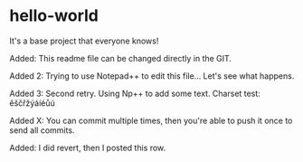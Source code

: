 # hello-world
It's a base project that everyone knows!

Added: This readme file can be changed directly in the GIT.

Added 2: Trying to use Notepad++ to edit this file... Let's see what happens.

Added 3: Second retry. Using Np++ to add some text. Charset test: ěščřžýáíéůú

Added X: You can commit multiple times, then you're able to push it once to send all commits.

Added: I did revert, then I posted this row.